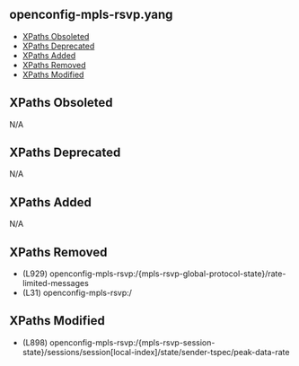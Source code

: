 ## openconfig-mpls-rsvp.yang

- [XPaths Obsoleted](#xpaths-obsoleted)
- [XPaths Deprecated](#xpaths-deprecated)
- [XPaths Added](#xpaths-added)
- [XPaths Removed](#xpaths-removed)
- [XPaths Modified](#xpaths-modified)

## XPaths Obsoleted

N/A

## XPaths Deprecated

N/A

## XPaths Added

N/A

## XPaths Removed

- (L929)	openconfig-mpls-rsvp:/{mpls-rsvp-global-protocol-state}/rate-limited-messages
- (L31)	openconfig-mpls-rsvp:/

## XPaths Modified

- (L898)	openconfig-mpls-rsvp:/{mpls-rsvp-session-state}/sessions/session[local-index]/state/sender-tspec/peak-data-rate

